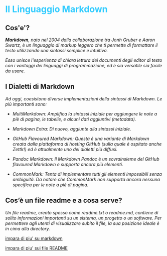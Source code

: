 # <span style="color: #33CCFF"> Il Linguaggio Markdown

## Cos'e'?

_**Markdown**, nato nel 2004 dalla collaborazione tra Jonh Gruber e Aaron Swartz, è un linguaggio di markup leggero che ti permette di formattare il testo utilizzando una sintassi semplice e intuitiva._

_Esso unisce l'esperienza di chiara lettura dei documenti degli editor di testo con i vantaggi dei linguaggi di programmazione, ed è sia versatile sia facile da usare._

## I Dialetti di Markdown

_Ad oggi, coesistono diverse implementazioni della sintassi di Markdown. Le più importanti sono:_

- _MultiMarkdown: Amplifica la sintassi iniziale per aggiungere le note a piè di pagina, le tabelle, e alcuni dati aggiuntivi (metadata)._
- _Markdown Extra: Di nuovo, aggiunte alla sintassi iniziale._

- _GitHub Flavoured Markdown: Questa è una variante di Markdown creata dalla piattaforma di hosting GitHub (sulla quale è ospitato anche Zettlr!) ed è attualmente uno dei dialetti più diffusi._

- _Pandoc Markdown: Il Markdown Pandoc è un sovrainsieme del GitHub flavoured Markdown e supporta ancora più elementi._

- _CommonMark: Tenta di implementare tutti gli elementi impossibili senza ambiguità. Da notare che CommonMark non supporta ancora nessuna specifica per le note a piè di pagina._

## Cos’è un file readme e a cosa serve?

_Un file readme, creato spesso come readme.txt o readme.md, contiene di solito informazioni importanti su un sistema, un progetto o un software. Per permettere agli utenti di visualizzare subito il file, la sua posizione ideale è in cima alla directory._

[impara di piu' su markdown](https://docs.zettlr.com/it/reference/markdown-basics/)

[impara di piu' sui file README](https://www.ionos.it/digitalguide/siti-web/programmazione-del-sito-web/file-readme/)
